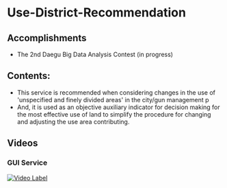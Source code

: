 # Use-District-Recommendation

## Accomplishments
 - The 2nd Daegu Big Data Analysis Contest (in progress)

## Contents:
 - This service is recommended when considering changes in the use of 'unspecified and finely divided areas' in the city/gun management p
 - And, it is used as an objective auxiliary indicator for decision making for the most effective use of land to simplify the procedure for changing and adjusting the use area contributing.

## Videos 
### GUI Service

[![Video Label](https://img.youtube.com/vi/d83mIGf23Aw/0.jpg)](https://youtu.be/d83mIGf23Aw)

